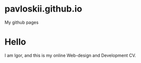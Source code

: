 # pavloskii.github.io
My github pages

<h1>Hello</h1>

I am Igor, and this is my online Web-design and Development CV.
